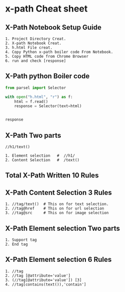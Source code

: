 # **x-path Cheat sheet**
<bar>


## **X-Path Notebook Setup Guide**


```
1. Project Directory Creat. 
2. X-path Notebook Creat.
3. h.html File creat.
4. Copy Python x-path boiler code From Notebook.
5. Copy HTML code from Chrome Browser
6. run and check [response] 
```



## **X-Path python Boiler code**
<bar>

```python
from parsel import Selector

with open("h.html", "r") as f:
    html = f.read()
    response = Selector(text=html)


response
```


## **X-Path Two parts**
```
//h1/text()

1. Element selection   #  //h1/
2. Content Selection   #  /text()
```




## **Total X-Path Written 10 Rules**




## **X-Path Content Selection 3 Rules**
```
1. //tag/text()  # This on for text selection.
2. //tag@href    # This on for url selection
3. //tag@src     # This on for image selection
```

## **X-Path Element selection Two parts**

```
1. Support tag
2. End tag
``````


## **X-Path Element selection 6 Rules**

```
1. //tag
2. //tag [@attribute='value']
3. (//tag[@attribute='value']) [3]
4. //tag[contains(text()),'contain'] 
```